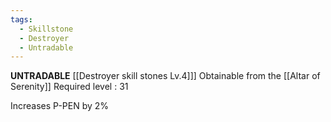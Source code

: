 ```yaml
---
tags:
  - Skillstone
  - Destroyer
  - Untradable
---
```

**UNTRADABLE**
[[Destroyer skill stones Lv.4]]]
Obtainable from the [[Altar of Serenity]]
Required level : 31

Increases P-PEN by 2%